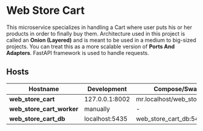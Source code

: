 # Web Store Cart
This microservice specializes in handling a Cart where user puts his or her products in order to finally buy them.
Architecture used in this project is called an **Onion (Layered)** and is meant to be used in a medium to big-sized
projects. You can treat this as a more scalable version of **Ports And Adapters**. FastAPI framework is used to handle
requests.

## Hosts
| Hostname            | Development    | Compose/Swarm               |
|---------------------|----------------|-----------------------------|
| **web_store_cart**      | 127.0.0.1:8002 | mr.localhost/web_store_cart/* |
| **web_store_cart_worker** | manually       | -                           |
| **web_store_cart_db**     | localhost:5435 | web_store_cart_db:5432        |
